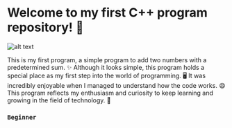 # Welcome to my first C++ program repository! 🚀

![alt text](https://github.com/Dull-Project/Welcome_to_my_first_C.plusplus_Program/blob/main/ss%20code.png?raw=true)

This is my first program, a simple program to add two numbers with a predetermined sum. ✨ Although it looks simple, this program holds a special place as my first step into the world of programming. 🖥️ It was incredibly enjoyable when I managed to understand how the code works. 😄 This program reflects my enthusiasm and curiosity to keep learning and growing in the field of technology. 🚀

### `Beginner`
